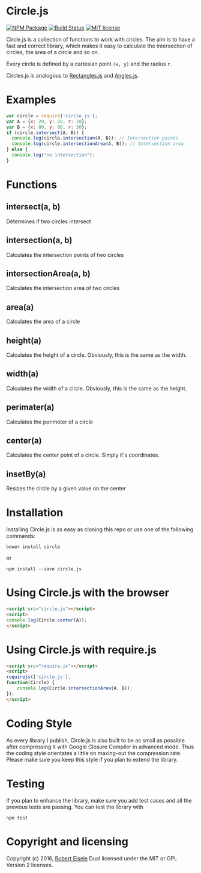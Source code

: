 # Circle.js

[![NPM Package](https://img.shields.io/npm/v/circle.js.svg?style=flat)](https://npmjs.org/package/circle.js "View this project on npm")
[![Build Status](https://travis-ci.org/infusion/Circle.js.svg)](https://travis-ci.org/infusion/Circle.js)
[![MIT license](http://img.shields.io/badge/license-MIT-brightgreen.svg)](http://opensource.org/licenses/MIT)


Circle.js is a collection of functions to work with circles. The aim is to have a fast and correct library, which makes it easy to calculate the intersection of circles, the area of a circle and so on.

Every circle is defined by a cartesian point `(x, y)` and the radius `r`.

Circles.js is analogous to [Rectangles.js](https://github.com/infusion/Rectangles.js) and [Angles.js](https://github.com/infusion/Angles.js).

Examples
===

```javascript
var circle = require('circle.js');
var A = {x: 20, y: 20, r: 10};
var B = {x: 80, y: 80, r: 30};
if (circle.intersect(A, B)) {
  console.log(circle.intersection(A, B)); // Intersection points
  console.log(circle.intersectionArea(A, B)); // Intersection area
} else {
  console.log("no intersection");
}
```

Functions
===

intersect(a, b)
---
Determines if two circles intersect

intersection(a, b)
---
Calculates the intersection points of two circles

intersectionArea(a, b)
---
Calculates the intersection area of two circles

area(a)
---
Calculates the area of a circle

height(a)
---
Calculates the height of a circle. Obviously, this is the same as the width.

width(a)
---
Calculates the width of a circle. Obviously, this is the same as the height.

perimater(a)
---
Calculates the perimeter of a circle

center(a)
---
Calculates the center point of a circle. Simply it's coordinates.

insetBy(a)
---
Resizes the circle by a given value on the center

Installation
===
Installing Circle.js is as easy as cloning this repo or use one of the following commands:

```
bower install circle
```
or

```
npm install --save circle.js
```


Using Circle.js with the browser
===
```html
<script src="circle.js"></script>
<script>
console.log(Circle.center(A));
</script>
```

Using Circle.js with require.js
===
```html
<script src="require.js"></script>
<script>
requirejs(['circle.js'],
function(Circle) {
    console.log(Circle.intersectionArea(A, B));
});
</script>
```

Coding Style
===
As every library I publish, Circle.js is also built to be as small as possible after compressing it with Google Closure Compiler in advanced mode. Thus the coding style orientates a little on maxing-out the compression rate. Please make sure you keep this style if you plan to extend the library.

Testing
===
If you plan to enhance the library, make sure you add test cases and all the previous tests are passing. You can test the library with

```
npm test
```

Copyright and licensing
===
Copyright (c) 2016, [Robert Eisele](http://www.xarg.org/)
Dual licensed under the MIT or GPL Version 2 licenses.
